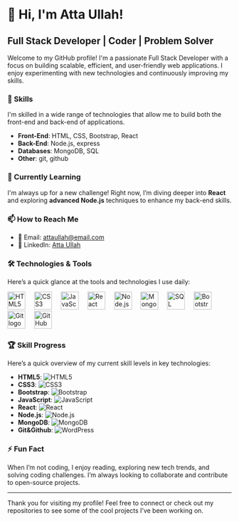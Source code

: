 # 👋 Hi, I'm Atta Ullah! 

## Full Stack Developer | Coder | Problem Solver

Welcome to my GitHub profile! I'm a passionate Full Stack Developer with a focus on building scalable, efficient, and user-friendly web applications. I enjoy experimenting with new technologies and continuously improving my skills.

### 🚀 Skills

I'm skilled in a wide range of technologies that allow me to build both the front-end and back-end of applications.

- **Front-End**: HTML, CSS, Bootstrap, React
- **Back-End**: Node.js, express
- **Databases**: MongoDB, SQL
- **Other**: git, github

### 🌱 Currently Learning

I'm always up for a new challenge! Right now, I’m diving deeper into **React** and exploring **advanced Node.js** techniques to enhance my back-end skills.


### 📫 How to Reach Me

- 📧 Email: [attaullah@email.com](mailto:attaullahmk099@gmail.com)
- 💼 LinkedIn: [Atta Ullah](https://www.linkedin.com/in/attaullahmk)


### 🛠️ Technologies & Tools

Here’s a quick glance at the tools and technologies I use daily:

<div align="left">
  <img src="https://cdn.jsdelivr.net/gh/devicons/devicon/icons/html5/html5-original.svg" height="40" alt="HTML5 logo" />
  <img width="12" />
  <img src="https://cdn.jsdelivr.net/gh/devicons/devicon/icons/css3/css3-original.svg" height="40" alt="CSS3 logo" />
  <img width="12" />
  <img src="https://cdn.jsdelivr.net/gh/devicons/devicon/icons/javascript/javascript-original.svg" height="40" alt="JavaScript logo" />
  <img width="12" />
  <img src="https://cdn.jsdelivr.net/gh/devicons/devicon/icons/react/react-original.svg" height="40" alt="React logo" />
  <img width="12" />
  <img src="https://cdn.jsdelivr.net/gh/devicons/devicon/icons/nodejs/nodejs-original.svg" height="40" alt="Node.js logo" />
  <img width="12" />
  <img src="https://cdn.jsdelivr.net/gh/devicons/devicon/icons/mongodb/mongodb-original.svg" height="40" alt="MongoDB logo" />
  <img width="12" />
  <img src="https://www.svgrepo.com/show/331760/sql-database-generic.svg" height="40" alt="SQL logo" />
  <img width="12" />
  <img src="https://cdn.jsdelivr.net/gh/devicons/devicon/icons/bootstrap/bootstrap-original.svg" height="40" alt="Bootstrap logo" />
  <img width="12" />
  <img src="https://cdn.jsdelivr.net/gh/devicons/devicon/icons/git/git-original.svg" height="40" alt="Git logo" />
  <img width="12" />
  <img src="https://cdn.jsdelivr.net/gh/devicons/devicon/icons/github/github-original.svg" height="40" alt="GitHub logo" />
</div>


### 🏆 Skill Progress

Here’s a quick overview of my current skill levels in key technologies:

- **HTML5**: ![HTML5](https://img.shields.io/badge/HTML5-90%25-green)
- **CSS3**: ![CSS3](https://img.shields.io/badge/CSS3-85%25-green)
- **Bootstrap**: ![Bootstrap](https://img.shields.io/badge/Bootstrap-80%25-green)
- **JavaScript**: ![JavaScript](https://img.shields.io/badge/JavaScript-75%25-green)
- **React**: ![React](https://img.shields.io/badge/React-70%25-green)
- **Node.js**: ![Node.js](https://img.shields.io/badge/Node.js-65%25-green)
- **MongoDB**: ![MongoDB](https://img.shields.io/badge/MongoDB-60%25-green)
- **Git&Github**: ![WordPress](https://img.shields.io/badge/Git&Github-80%25-green)

### ⚡ Fun Fact

When I’m not coding, I enjoy reading, exploring new tech trends, and solving coding challenges. I’m always looking to collaborate and contribute to open-source projects.

---

Thank you for visiting my profile! Feel free to connect or check out my repositories to see some of the cool projects I’ve been working on.
